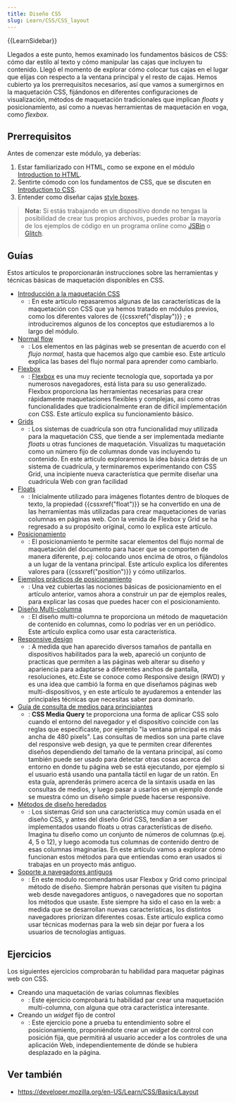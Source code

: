 ```yaml
---
title: Diseño CSS
slug: Learn/CSS/CSS_layout
---
```


{{LearnSidebar}}

Llegados a este punto, hemos examinado los fundamentos básicos de CSS: cómo dar estilo al texto y cómo manipular las cajas que incluyen tu contenido. Llegó el momento de explorar cómo colocar tus cajas en el lugar que elijas con respecto a la ventana principal y el resto de cajas. Hemos cubierto ya los prerrequisitos necesarios, así que vamos a sumergirnos en la maquetación CSS, fijándonos en diferentes configuraciones de visualización, métodos de maquetación tradicionales que implican _floats_ y posicionamiento, así como a nuevas herramientas de maquetación en voga, como _flexbox_.

## Prerrequisitos

Antes de comenzar este módulo, ya deberías:

1. Estar familiarizado con HTML, como se expone en el módulo [Introduction to HTML](/es/docs/Learn/HTML/Introduction_to_HTML).
2. Sentirte cómodo con los fundamentos de CSS, que se discuten en [Introduction to CSS](/es/docs/Learn/CSS/Introduction_to_CSS).
3. Entender como diseñar cajas [style boxes](/es/docs/Learn/CSS/Styling_boxes).

> **Nota:** Si estás trabajando en un dispositivo donde no tengas la posibilidad de crear tus propios archivos, puedes probar la mayoría de los ejemplos de código en un programa online como [JSBin](http://jsbin.com/) o [Glitch](https://glitch.com/).

## Guías

Estos artículos te proporcionarán instrucciones sobre las herramientas y técnicas básicas de maquetación disponibles en CSS.

- [Introducción a la maquetación CSS](/es/docs/Learn/CSS/CSS_layout/Introduction)
  - : En este artículo repasaremos algunas de las características de la maquetación con CSS que ya hemos tratado en módulos previos, como los diferentes valores de {{cssxref("display")}} ; e introduciremos algunos de los conceptos que estudiaremos a lo largo del módulo.
- [Normal flow](/es/docs/Learn/CSS/CSS_layout/Flujo_normal)
  - : Los elementos en las páginas web se presentan de acuerdo con el _flujo normal,_ hasta que hacemos algo que cambie eso. Este artículo explica las bases del flujo normal para aprender como cambiarlo.
- [Flexbox](/es/docs/Learn/CSS/CSS_layout/Flexbox)
  - : [Flexbox](/es/docs/Web/CSS/CSS_Flexible_Box_Layout/Using_flexbox_to_lay_out_web_applications) es una muy reciente tecnología que, soportada ya por numerosos navegadores, está lista para su uso generalizado. Flexbox proporciona las herramientas necesarias para crear rápidamente maquetaciones flexibles y complejas, así como otras funcionalidades que tradicionalmente eran de difícil implementación con CSS. Este artículo explica su funcionamiento básico.
- [Grids](/es/docs/Learn/CSS/CSS_layout/Grids)
  - : Los sistemas de cuadrícula son otra funcionalidad muy utilizada para la maquetación CSS, que tiende a ser implementada mediante _floats_ u otras funciones de maquetación. Visualizas tu maquetación como un número fijo de columnas donde vas incluyendo tu contenido. En este artículo exploraremos la idea básica detrás de un sistema de cuadrícula, y terminaremos experimentando con CSS Grid, una incipiente nueva característica que permite diseñar una cuadricula Web con gran facilidad
- [Floats](/es/docs/Learn/CSS/CSS_layout/Floats)
  - : Inicialmente utilizado para imágenes flotantes dentro de bloques de texto, la propiedad {{cssxref("float")}} se ha convertido en una de las herramientas más utilizadas para crear maquetaciones de varias columnas en páginas web. Con la venida de Flexbox y Grid se ha regresado a su propósito original, como lo explica este artículo.
- [Posicionamiento](/es/docs/Learn/CSS/CSS_layout/Positioning)
  - : El posicionamiento te permite sacar elementos del flujo normal de maquetación del documento para hacer que se comporten de manera diferente, p.ej: colocando unos encima de otros, o fijándolos a un lugar de la ventana principal. Este artículo explica los diferentes valores para {{cssxref("position")}} y cómo utilizarlos.
- [Ejemplos prácticos de posicionamiento](/es/docs/Learn/CSS/CSS_layout/Practical_positioning_examples)
  - : Una vez cubiertas las nociones básicas de posicionamiento en el artículo anterior, vamos ahora a construir un par de ejemplos reales, para explicar las cosas que puedes hacer con el posicionamiento.
- [Diseño Multi-columna](/es/docs/Learn/CSS/CSS_layout/Multiple-column_Layout)
  - : El diseño multi-columna te proporciona un método de maquetación de contenido en columnas, como lo podrías ver en un periódico. Este artículo explica como usar esta característica.
- [Responsive design](/es/docs/Learn/CSS/CSS_layout/Diseño_receptivo)
  - : A medida que han aparecido diversos tamaños de pantalla en dispositivos habilitados para la web, apareció un conjunto de practicas que permiten a las páginas web alterar su diseño y apariencia para adaptarse a diferentes anchos de pantalla, resoluciones, etc.Este se conoce como Responsive design (RWD) y es una idea que cambió la forma en que diseñamos páginas web multi-dispositivos, y en este artículo te ayudaremos a entender las principales técnicas que necesitas saber para dominarlo.
- [Guía de consulta de medios para principiantes](/es/docs/Learn/CSS/CSS_layout/Media_queries)
  - : **CSS Media Query** te proporciona una forma de aplicar CSS solo cuando el entorno del navegador y el dispositivo coincide con las reglas que especificaste, por ejemplo "la ventana principal es más ancha de 480 pixels". Las consultas de medios son una parte clave del responsive web design, ya que te permiten crear diferentes diseños dependiendo del tamaño de la ventana principal, así como también puede ser usado para detectar otras cosas acerca del entorno en donde tu página web se está ejecutando, por ejemplo si el usuario está usando una pantalla táctil en lugar de un ratón. En esta guía, aprenderás primero acerca de la sintaxis usada en las consultas de medios, y luego pasar a usarlos en un ejemplo donde se muestra cómo un diseño simple puede hacerse responsive.
- [Métodos de diseño heredados](/es/docs/Learn/CSS/CSS_layout/Legacy_Layout_Methods)
  - : Los sistemas Grid son una característica muy común usada en el diseño CSS, y antes del diseño Grid CSS, tendían a ser implementados usando floats u otras características de diseño. Imagina tu diseño como un conjunto de números de columnas (p.ej. 4, 5 o 12), y luego acomoda tus columnas de contenido dentro de esas columnas imaginarias. En este artículo vamos a explorar cómo funcionan estos métodos para que entiendas como eran usados si trabajas en un proyecto más antiguo.
- [Soporte a navegadores antiguos](/es/docs/Learn/CSS/CSS_layout/Soporte_a_navegadores_antiguos)
  - : En este modulo recomendamos usar Flexbox y Grid como principal método de diseño. Siempre habrán personas que visiten tu página web desde navegadores antiguos, o navegadores que no soportan los métodos que usaste. Este siempre ha sido el caso en la web: a medida que se desarrollan nuevas características, los distintos navegadores priorizan diferentes cosas. Este artículo explica como usar técnicas modernas para la web sin dejar por fuera a los usuarios de tecnologías antiguas.

## Ejercicios

Los siguientes ejercicios comprobarán tu habilidad para maquetar páginas web con CSS.

- Creando una maquetación de varias columnas flexibles
  - : Este ejercicio comprobará tu habilidad par crear una maquetación multi-columna, con alguna que otra característica interesante.
- Creando un _widget_ fijo de control
  - : Este ejercicio pone a prueba tu entendimiento sobre el posicionamiento, proponiéndote crear un _widget_ de control con posición fija, que permitirá al usuario acceder a los controles de una aplicación Web, independientemente de dónde se hubiera desplazado en la página.

## Ver también

- <https://developer.mozilla.org/en-US/Learn/CSS/Basics/Layout>
